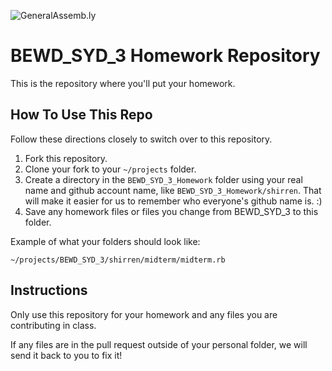 ![GeneralAssemb.ly](https://github.com/generalassembly/ga-ruby-on-rails-for-devs/raw/master/images/ga.png "GeneralAssemb.ly")

BEWD_SYD_3 Homework Repository
=============================

This is the repository where you'll put your homework.

How To Use This Repo
-----------------------

Follow these directions closely to switch over to this repository.

1. Fork this repository.
2. Clone your fork to your ```~/projects``` folder.
3. Create a directory in the ```BEWD_SYD_3_Homework``` folder using your real name and github account name, like ```BEWD_SYD_3_Homework/shirren```. That will make it easier for us to remember who everyone's github name is. :)
4. Save any homework files or files you change from BEWD_SYD_3 to this folder.

Example of what your folders should look like:

```
~/projects/BEWD_SYD_3/shirren/midterm/midterm.rb
```

Instructions
-------------

Only use this repository for your homework and any files you are contributing in class.

If any files are in the pull request outside of your personal folder, we will send it back to you to fix it!

